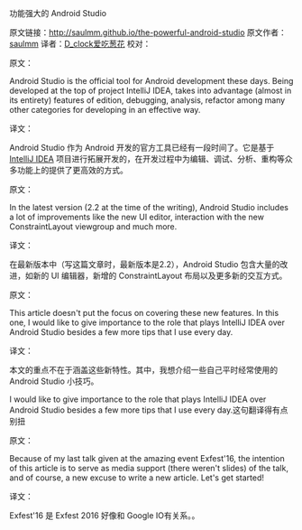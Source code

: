 功能强大的 Android Studio

> 
原文链接：http://saulmm.github.io/the-powerful-android-studio
原文作者：[saulmm](https://github.com/saulmm)
译者：[D_clock爱吃葱花](http://www.jianshu.com/users/ec95b5891948/latest_articles)
校对：[]()

原文：

Android Studio is the official tool for Android development these days. Being developed at the top of project IntelliJ IDEA, takes into advantage (almost in its entirety) features of edition, debugging, analysis, refactor among many other categories for developing in an effective way.

译文：

Android Studio 作为 Android 开发的官方工具已经有一段时间了。它是基于 [IntelliJ IDEA](https://www.jetbrains.com/idea/) 项目进行拓展开发的，在开发过程中为编辑、调试、分析、重构等众多功能上的提供了更高效的方式。

原文：

In the latest version (2.2 at the time of the writing), Android Studio includes a lot of improvements like the new UI editor, interaction with the new ConstraintLayout viewgroup and much more.

译文：

在最新版本中（写这篇文章时，最新版本是2.2），Android Studio 包含大量的改进，如新的 UI 编辑器，新增的 ConstraintLayout 布局以及更多新的交互方式。

原文：

This article doesn't put the focus on covering these new features. In this one, I would like to give importance to the role that plays IntelliJ IDEA over Android Studio besides a few more tips that I use every day.

译文：

本文的重点不在于涵盖这些新特性。其中，我想介绍一些自己平时经常使用的 Android Studio 小技巧。

I would like to give importance to the role that plays IntelliJ IDEA over Android Studio besides a few more tips that I use every day.这句翻译得有点别扭


原文：

Because of my last talk given at the amazing event Exfest'16, the intention of this article is to serve as media support (there weren't slides) of the talk, and of course, a new excuse to write a new article. Let's get started!

译文：

Exfest'16 是 Exfest 2016 好像和 Google IO有关系。。
